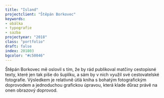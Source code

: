 ```yaml
---
title: "Island"
projectclient: "Štěpán Borkovec"
keywords: 
- obálka
- typografie
- sazba
projectyear: "2018"
class: "portfolio"
draft: false
index: 201803
bgcolor: "#c50046"
---
```



Štěpán Borkovec mě oslovil s&nbsp;tím, že by rád publikoval matčiny cestopisné texty, které jen tak píše do šuplíku, a&nbsp;sám by v&nbsp;nich využil své cestovatelské fotografie. Výsledkem je relativně útlá kniha s&nbsp;bohatým fotografickým doprovodem a&nbsp;jednoduchou grafickou úpravou, která klade důraz právě na onen obrazový doprovod.